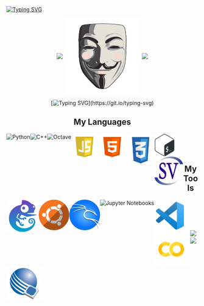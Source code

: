 


[![Typing SVG](https://readme-typing-svg.herokuapp.com?font=Fira+Code&weight=900&size=50&duration=15000&pause=10000000&color=A50000&multiline=true&repeat=true&random=false&width=3000&height=90&lines=01001000+01000101+01001100+01001100+01001111+00100000+01010111+01001111+01010010+01001100+01000100+)](https://git.io/typing-svg)

<div align="center">
  <img height="130em" align="center" src="https://github-readme-stats.vercel.app/api?username=JWchester&show_icons=true&theme=dark&include_all_commits=true&count_private=true&title_color=FFFFFF&text_color=FFFFFF&icon_color=FFFFFF&bg_color=A50000&"/>

  <img height="200em" align="center" src="https://github.com/JWchester/Icons/blob/main/Anonymous.png" />
  
  
  <img height="130em" align="center" src="https://github-readme-stats.vercel.app/api/top-langs/?username=JWchester&layout=compact&langs_count=7&theme=dark&title_color=FFFFFF&text_color=FFFFFF&icon_color=FFFFFF&bg_color=071DA5&" />
  


[![Typing SVG](https://readme-typing-svg.demolab.com?font=Fira+Code&pause=1000&color=F70000&center=falso&vCenter=falso&repeat=falso&random=falso&width=2000&lines=-..+---+-.+-+%2F+-.-.+.-.+.+.-+-+.+%2F+.-+-.+%2F+.+-.+.+--+-.--+%2F+-+---+%2F+.---+..-+...+-+..+..-.+-.--+%2F+-.--+---+..-+.-.+%2F+---+.--+-.+%2F+..+-.+-.-.+---+--+.--.+.+-+.+-.+-.-.+.)](https://git.io/typing-svg)



##
## My Languages



<div align = "center">
<img style = "margin = 10px" align = "left" alt = "Python" height = "60" src = "https://cdn.jsdelivr.net/gh/devicons/devicon/icons/python/python-original.svg" />
<img style = "margin = 10px" align = "left" alt = "C++" height = "60" src = https://cdn.jsdelivr.net/gh/devicons/devicon/icons/cplusplus/cplusplus-original.svg /> 
<img style = "margin = 10px" align = "left" alt = "Octave" height = "65" src="https://cdn.jsdelivr.net/gh/devicons/devicon/icons/matlab/matlab-original.svg" />
<img style = "margin = 10px" align = "left" alt = "JavaScript" height = 70 <img src="https://github.com/JWchester/Icons/blob/main/JavScript.png"/>
<img style = "margin = 10px" align = "left" alt = "HTML5" height = 70 <img src="https://github.com/JWchester/Icons/blob/main/HTML5.png"/>
<img style = "margin = 10px" align = "left" alt = "CSS3" width="73" height="84" <img src="https://github.com/JWchester/Icons/blob/main/CSS3.png"/>
<img style = "margin-right = 100px" align = "left" alt = "Bash" height = 60 <img src="https://github.com/JWchester/Icons/blob/main/Bash.png"/>
<img style = "margin-right = 100px" align = "left" alt = "System Verilog" height = 75 <img src="https://github.com/JWchester/Icons/blob/main/System%20Verilog.png"/>
</div>
<br>
<br>
<br>



##
## My Tools

 

 <div align = "left">
 <img style = "margin = 20px" align = "left" alt = "GNS3" height = "85" src = "https://github.com/JWchester/Icons/blob/main/GNS3.png" />
 <img style = "margin = 10px" align = "left" alt = "Linux Ubuntu" height = "80" src = "https://github.com/JWchester/Icons/blob/main/Linux%20Ubuntu.png" />
 <img style = "margin = 10px" align = "left" alt = "Kali Linux" height = "80" src = "https://github.com/JWchester/Icons/blob/main/Kali%20Linux.png" />
 <img style = "margin = 10px" align = "left" alt = "Jupyter Notebooks" height = "90" src="https://cdn.jsdelivr.net/gh/devicons/devicon/icons/jupyter/jupyter-original-wordmark.svg" />
 <img style = "margin = 10px" align = "left" alt = "VS Code" height = "85" src = "https://github.com/JWchester/Icons/blob/main/VS%20Code.png" />
 <img style = "margin = 10px" align = "left" alt = "Google Colab" height = "90" src = "https://github.com/JWchester/Icons/blob/main/Google%20Colab.png" />
 <img style = "margin = 10px" align = "left" alt = "Google Colab" height = "90" src = "https://github.com/JWchester/Icons/blob/main/Quartus%20Prime.png" />

   
 </div>
 <br>
 <br>
 <br>
 
 

 
 
##
<div align = "center">

<div align = "center">
<a href="https://instagram.com/joao.paulo56" alt = "Instagram" target="_blank"> <img src = "https://img.shields.io/badge/Instagram-E4405F?style=for-the-badge&logo=instagram&logoColor=white "target =" _ blank "> </a>
<a href="https://www.linkedin.com/in/jo%C3%A3o-paulo-gomes-barbosa-a1384a1b1/" target="_blank"> <img src = "https://img.shields.io/badge/LinkedIn-0077B5?style=for-the-badge&logo=linkedin&logoColor=white "target =" _ blank "> </a>
 

  


